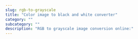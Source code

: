 ```yaml
---
slug: rgb-to-grayscale
title: "Color image to black and white converter"
category: ""
subcategory: ""
description: "RGB to grayscale image conversion online:"
---
```


